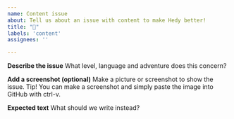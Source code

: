 ```yaml
---
name: Content issue
about: Tell us about an issue with content to make Hedy better!
title: "📜"
labels: 'content'
assignees: ''

---
```


**Describe the issue**
What level, language and adventure does this concern?

**Add a screenshot (optional)**
Make a picture or screenshot to show the issue. Tip! You can make a screenshot and simply paste the image into GitHub with ctrl-v.

**Expected text**
What should we write instead?

